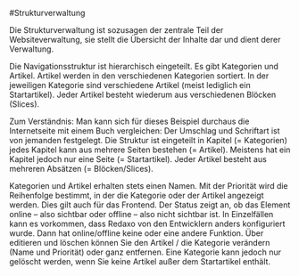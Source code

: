 #Strukturverwaltung

Die Strukturverwaltung ist sozusagen der zentrale Teil der Websiteverwaltung, sie stellt die Übersicht der Inhalte dar und dient derer Verwaltung.

Die Navigationsstruktur ist hierarchisch eingeteilt. Es gibt Kategorien und Artikel. Artikel werden in den verschiedenen Kategorien sortiert. In der jeweiligen Kategorie sind verschiedene Artikel (meist lediglich ein Startartikel). Jeder Artikel besteht wiederum aus verschiedenen Blöcken (Slices).

Zum Verständnis: Man kann sich für dieses Beispiel durchaus die Internetseite mit einem Buch vergleichen: Der Umschlag und Schriftart ist von jemanden festgelegt. Die Struktur ist eingeteilt in Kapitel (= Kategorien) jedes Kapitel kann aus mehrere Seiten bestehen (= Artikel). Meistens hat ein Kapitel jedoch nur eine Seite (= Startartikel). Jeder Artikel besteht aus mehreren Absätzen (= Blöcken/Slices).

Kategorien und Artikel erhalten stets einen Namen. Mit der Priorität wird die Reihenfolge bestimmt, in der die Kategorie oder der Artikel angezeigt werden. Dies gilt auch für das Frontend. Der Status zeigt an, ob das Element online – also sichtbar oder offline – also nicht sichtbar ist. In Einzelfällen kann es vorkommen, dass Redaxo von den Entwicklern anders konfiguriert wurde. Dann hat online/offline keine oder eine andere Funktion. Über editieren und löschen können Sie den Artikel / die Kategorie verändern (Name und Priorität) oder ganz entfernen. Eine Kategorie kann jedoch nur gelöscht werden, wenn Sie keine Artikel außer dem Startartikel enthält.

